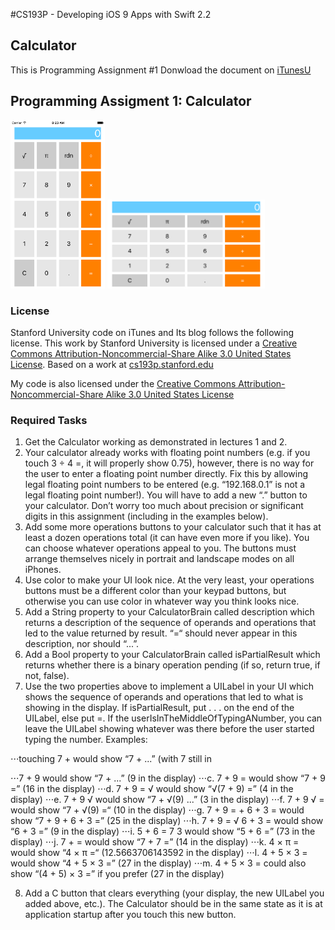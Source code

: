 #CS193P - Developing iOS 9 Apps with Swift 2.2

## Calculator 
This is Programming Assignment #1
Donwload the document on [iTunesU]( http://apple.co/1OapOAg)


## Programming Assigment 1: Calculator
<img src="https://github.com/oliverbarreto/CS193p2016_Calculator1/blob/master/Calculator1.png" width= "30%">
<img src="https://github.com/oliverbarreto/CS193p2016_Calculator1/blob/master/Calculator2.png" width="50%">

### License
Stanford University code on iTunes and Its blog follows the following license. This work by Stanford University is licensed under a [Creative Commons Attribution-Noncommercial-Share Alike 3.0 United States License](http://creativecommons.org/licenses/by-nc-sa/3.0/us/). Based on a work at [cs193p.stanford.edu](http://cs193p.stanford.edu/)

My code is also licensed under the [Creative Commons Attribution-Noncommercial-Share Alike 3.0 United States License](http://creativecommons.org/licenses/by-nc-sa/3.0/us/)
<!---
![Calculator](https://github.com/oliverbarreto/CS193p2016_Calculator1/blob/master/Calculator1.png "Logo Title Text 1")
-->


### Required Tasks
1. Get the Calculator working as demonstrated in lectures 1 and 2.
2. Your calculator already works with floating point numbers (e.g. if you touch 3 ÷ 4 =, it will properly show 0.75), however, there is no way for the user to enter a floating point number directly. Fix this by allowing legal floating point numbers to be entered (e.g. “192.168.0.1” is not a legal floating point number!). You will have to add a new “.” button to your calculator. Don’t worry too much about precision or significant digits in this assignment (including in the examples below).
3. Add some more operations buttons to your calculator such that it has at least a dozen operations total (it can have even more if you like). You can choose whatever operations appeal to you. The buttons must arrange themselves nicely in portrait and landscape modes on all iPhones.
4. Use color to make your UI look nice. At the very least, your operations buttons must be a different color than your keypad buttons, but otherwise you can use color in whatever way you think looks nice.
5. Add a String property to your CalculatorBrain called description which returns a description of the sequence of operands and operations that led to the value returned by result. “=“ should never appear in this description, nor should “...”.
6. Add a Bool property to your CalculatorBrain called isPartialResult which returns whether there is a binary operation pending (if so, return true, if not, false).
7. Use the two properties above to implement a UILabel in your UI which shows the sequence of operands and operations that led to what is showing in the display. If isPartialResult, put . . . on the end of the UILabel, else put =. If the userIsInTheMiddleOfTypingANumber, you can leave the UILabel showing whatever was there before the user started typing the number. Examples:

⋅⋅⋅touching 7 + would show “7 + ...” (with 7 still in

⋅⋅⋅7 + 9 would show “7 + ...” (9 in the display)
⋅⋅⋅c. 7 + 9 = would show “7 + 9 =” (16 in the display)
⋅⋅⋅d. 7 + 9 = √ would show “√(7 + 9) =” (4 in the display)
⋅⋅⋅e. 7 + 9 √ would show “7 + √(9) ...” (3 in the display)
⋅⋅⋅f. 7 + 9 √ = would show “7 + √(9) =“ (10 in the display)
⋅⋅⋅g. 7 + 9 = + 6 + 3 = would show “7 + 9 + 6 + 3 =” (25 in the display)
⋅⋅⋅h. 7 + 9 = √ 6 + 3 = would show “6 + 3 =” (9 in the display)
⋅⋅⋅i. 5 + 6 = 7 3 would show “5 + 6 =” (73 in the display)
⋅⋅⋅j. 7 + = would show “7 + 7 =” (14 in the display)
⋅⋅⋅k. 4 × π = would show “4 × π =“ (12.5663706143592 in the display)
⋅⋅⋅l. 4 + 5 × 3 = would show “4 + 5 × 3 =” (27 in the display)
⋅⋅⋅m. 4 + 5 × 3 = could also show “(4 + 5) × 3 =” if you prefer (27 in the display)

8. Add a C button that clears everything (your display, the new UILabel you added above, etc.). The Calculator should be in the same state as it is at application startup after you touch this new button.